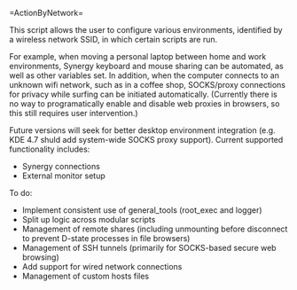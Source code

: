 =ActionByNetwork=


This script allows the user to configure various environments, identified by a wireless network SSID, in which certain scripts are run.

For example, when moving a personal laptop between home and work environments, Synergy keyboard and mouse sharing can be automated, as well as other variables set. In addition, when the computer connects to an unknown wifi network, such as in a coffee shop, SOCKS/proxy connections for privacy while surfing can be initiated automatically. (Currently there is no way to programatically enable and disable web proxies in browsers, so this still requires user intervention.)

Future versions will seek for better desktop environment integration (e.g. KDE 4.7 shuld add system-wide SOCKS proxy support). Current supported functionality includes:

* Synergy connections
* External monitor setup

To do: 

* Implement consistent use of general_tools (root_exec and logger)
* Split up logic across modular scripts
* Management of remote shares (including unmounting before disconnect to prevent D-state processes in file browsers)
* Management of SSH tunnels (primarily for SOCKS-based secure web browsing)
* Add support for wired network connections
* Management of custom hosts files
